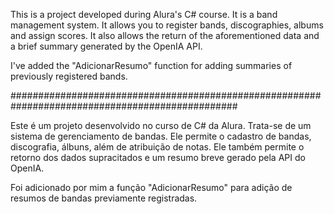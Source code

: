 This is a project developed during Alura's C# course. It is a band management system. It allows you to register bands, discographies, albums and assign scores. It also allows the return of the aforementioned data and a brief summary generated by the OpenIA API.

I've added the "AdicionarResumo" function for adding summaries of previously registered bands.

#################################################################################################

Este é um projeto desenvolvido no curso de C# da Alura. Trata-se de um sistema de gerenciamento de bandas. Ele permite o cadastro de bandas, discografia, álbuns, além de atribuição de notas. Ele também permite o retorno dos dados supracitados e um resumo breve  gerado pela API do OpenIA.

Foi adicionado por mim a função "AdicionarResumo" para adição de resumos de bandas previamente registradas.
